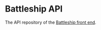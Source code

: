 # Battleship API

The API repository of the [Battleship front end](https://github.com/caldric/battleship-client).
